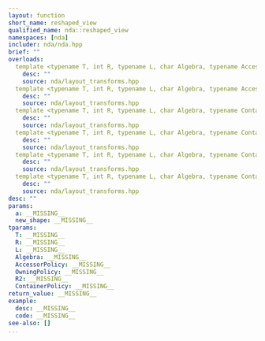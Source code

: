 ```yaml
---
layout: function
short_name: reshaped_view
qualified_name: nda::reshaped_view
namespaces: [nda]
includer: nda/nda.hpp
brief: ""
overloads:
  template <typename T, int R, typename L, char Algebra, typename AccessorPolicy, typename OwningPolicy, size_t R2> auto nda::reshaped_view(basic_array_view<T, R, L, Algebra, AccessorPolicy, OwningPolicy> a, const std::array<long, R2> & new_shape):
    desc: ""
    source: nda/layout_transforms.hpp
  template <typename T, int R, typename L, char Algebra, typename AccessorPolicy, typename OwningPolicy, size_t R2> auto nda::reshaped_view(basic_array_view<T, R, L, Algebra, AccessorPolicy, OwningPolicy> a, const std::array<int, R2> & new_shape):
    desc: ""
    source: nda/layout_transforms.hpp
  template <typename T, int R, typename L, char Algebra, typename ContainerPolicy, size_t R2> auto nda::reshaped_view(const basic_array<T, R, L, Algebra, ContainerPolicy> & a, const std::array<long, R2> & new_shape):
    desc: ""
    source: nda/layout_transforms.hpp
  template <typename T, int R, typename L, char Algebra, typename ContainerPolicy, size_t R2> auto nda::reshaped_view(basic_array<T, R, L, Algebra, ContainerPolicy> & a, const std::array<long, R2> & new_shape):
    desc: ""
    source: nda/layout_transforms.hpp
  template <typename T, int R, typename L, char Algebra, typename ContainerPolicy, size_t R2> auto nda::reshaped_view(const basic_array<T, R, L, Algebra, ContainerPolicy> & a, const std::array<int, R2> & new_shape):
    desc: ""
    source: nda/layout_transforms.hpp
  template <typename T, int R, typename L, char Algebra, typename ContainerPolicy, size_t R2> auto nda::reshaped_view(basic_array<T, R, L, Algebra, ContainerPolicy> & a, const std::array<int, R2> & new_shape):
    desc: ""
    source: nda/layout_transforms.hpp
desc: ""
params:
  a: __MISSING__
  new_shape: __MISSING__
tparams:
  T: __MISSING__
  R: __MISSING__
  L: __MISSING__
  Algebra: __MISSING__
  AccessorPolicy: __MISSING__
  OwningPolicy: __MISSING__
  R2: __MISSING__
  ContainerPolicy: __MISSING__
return_value: __MISSING__
example:
  desc: __MISSING__
  code: __MISSING__
see-also: []
...
```

